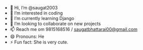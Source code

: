 - 👋 Hi, I’m @saugat2003
- 👀 I’m interested in coding
- 🌱 I’m currently learning Django
- 💞️ I’m looking to collaborate on new projects
- 📫 Reach me om 9815168516 / saugatbhattarai00@gmail.com
- 😄 Pronouns: He
- ⚡ Fun fact: She is very cute.

<!---
saugat2003/saugat2003 is a ✨ special ✨ repository because its `README.md` (this file) appears on your GitHub profile.
You can click the Preview link to take a look at your changes.
--->
